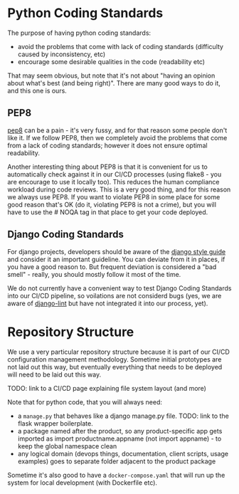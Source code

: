 # Python Coding Standards

The purpose of having python coding standards:

 * avoid the problems that come with lack of coding standards (difficulty caused by inconsistency, etc)
 * encourage some desirable qualities in the code (readability etc)

That may seem obvious, but note that it's not about "having an opinion about what's best (and being right)". There are many good ways to do it, and this one is ours.

## PEP8

[pep8](https://www.python.org/dev/peps/pep-0008/) can be a pain - it's very fussy, and for that reason some people don't like it. If we follow PEP8, then we completely avoid the problems that come from a lack of coding standards; however it does not ensure optimal readability.

Another interesting thing about PEP8 is that it is convenient for us to automatically check against it in our CI/CD processes (using flake8 - you are encourage to use it locally too). This reduces the human compliance workload during code reviews. This is a very good thing, and for this reason we always use PEP8. If you want to violate PEP8 in some place for some good reason that's OK (do it, violating PEP8 is not a crime), but you will have to use the # NOQA tag in that place to get your code deployed.

## Django Coding Standards

For django projects, developers should be aware of the [django style guide](https://docs.djangoproject.com/en/dev/internals/contributing/writing-code/coding-style/) and consider it an important guideline. You can deviate from it in places, if you have a good reason to. But frequent deviation is considered a "bad smell" - really, you should mostly follow it most of the time. 

We do not currently have a convenient way to test Django Coding Standards into our CI/CD pipeline, so voilations are not considerd bugs (yes, we are aware of [django-lint](https://chris-lamb.co.uk/projects/django-lint) but have not integrated it into our process, yet).


# Repository Structure

We use a very particular repository structure because it is part of our CI/CD configuration management methodology. Sometime initial prototypes are not laid out this way, but eventually everything that needs to be deployed will need to be laid out this way.

TODO: link to a CI/CD page explaining file system layout (and more)

Note that for python code, that you will always need:

 * a `manage.py` that behaves like a django manage.py file.
   TODO: link to the flask wrapper boilerplate.
 * a package named after the product, so any product-specific app gets
   imported as import productname.appname (not import appname) - to keep
   the global namespace clean
 * any logical domain (devops things, documentation, client scripts,
   usage examples) goes to separate folder adjacent to the product
   package

Sometime it's also good to have a `docker-compose.yaml` that will run up the system for local development (with Dockerfile etc). 
